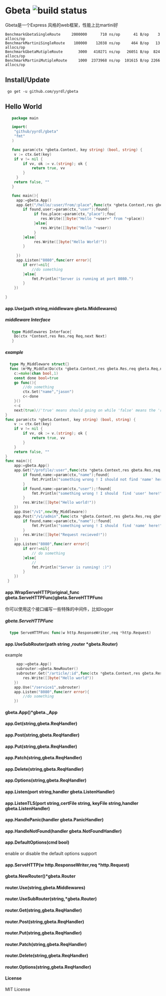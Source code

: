 # Gbeta ![build status](https://travis-ci.org/yyrdl/Gbeta.svg?branch=master)
Gbeta是一个Express 风格的web框架，性能上比martini好
```
BenchmarkGbetaSingleRoute     2000000      710 ns/op      41 B/op    3 allocs/op
BenchmarkMartiniSingleRoute    100000    12038 ns/op     464 B/op   13 allocs/op
BenchmarkGbetaMutipleRoute       3000   410271 ns/op   26051 B/op  824 allocs/op
BenchmarkMartiniMutipleRoute     1000  2373968 ns/op  101615 B/op 2266 allocs/op
```
## Install/Update
```shell
 go get -u github.com/yyrdl/gbeta
```
## Hello World
```go
   package main

   import(
	"github/yyrdl/gbeta"
	"fmt"
   )

   func param(ctx *gbeta.Context, key string) (bool, string) {
	v := ctx.Get(key)
	if v != nil {
		if vv, ok := v.(string); ok {
			return true, vv
		}
	 }
	return false, ""
   }

   func main(){
	 app:=gbeta.App()
	 app.Get("/hello/:user/from/:place",func(ctx *gbeta.Context,res gbeta.Res,req gbeta.Req){
		if found,user:=param(ctx,"user");found{
			 if fou,place:=param(ctx,"place");fou{
				res.Write([]byte("Hello "+user+" from "+place))
			 }else{
				res.Write([]byte("Hello "+user))
			 }
		}else{
			 res.Write([]byte("Hello World!"))
		}
	    	
	 })
	 app.Listen("8080",func(err error){
		if err!=nil{
			//do something
		}else{
			fmt.Println("Server is running at port 8080.")
		}
	})
	
}
```
 
#### app.Use(path string,middleware gbeta.Middlewares)
##### middleware Interface
```go
   type Middlewares Interface{
	Do(ctx *Context,res Res,req Req,next Next)
   }
```
##### example
```go
  type My_Middleware struct{}
  func (m*My_Middle)Do(ctx *gbeta.Context,res gbeta.Res,req gbeta.Req,next gbeta.Next){
	c:=make(chan bool,1)
	const done bool=true
	go func(){
		//do something
		ctx.Set("name","jason")
		c<-done
	}()
	<-c
	next(true)//'true' means should going on while 'false' means the 'response' has been    //  sent by the middleware ,
}
func param(ctx *gbeta.Context, key string) (bool, string) {
	v := ctx.Get(key)
	if v != nil {
		if vv, ok := v.(string); ok {
			return true, vv
		}
	}
	return false, ""
}
func main(){
	app:=gbeta.App()
	app.Get("/profile/:user",func(ctx *gbeta.Context,res gbeta.Res,req gbeta.Req){
		if found,name:=param(ctx,"name");found{
			fmt.Println("something wrong ! I should not find 'name' here!")
		}
		if found,name:=param(ctx,"user");!found{
			fmt.Println("something wrong ! I should  find 'user' here!")
		}
		res.Write([]byte("Hello world!"))
	})
	app.Use("/v1",new(My_Middleware))
	app.Post("/v1/admin",func(ctx *gbeta.Context,res gbeta.Res,req gbeta.Req){
		if found,name:=param(ctx,"name");!found{
			fmt.Println("something wrong ! I should  find 'name' here!")
		}
		res.Write([]byte("Request recieved!"))
	})
	app.Listen("8080",func(err error){
		if err!=nil{
			// do something
		}else{
			//
			fmt.Println("Server is running! :)")
		}
	})
 }

```
#### app.WrapServeHTTP(original_func gbeta.ServeHTTPFunc)gbeta.ServeHTTPFunc
你可以使用这个接口编写一些特殊的中间件，比如logger
##### gbeta.ServeHTTPFunc
```go
  type ServeHTTPFunc func(w http.ResponseWriter,req *http.Request)
```

#### app.UseSubRouter(path string ,router *gbeta.Router)
example
```go
     app:=gbeta.App()
	 subrouter:=gbeta.NewRouter()
	 subrouter.Get("/article/:id",func(ctx *gbeta.Context,res gbeta.Res,req gbeta.Req){
		res.Write([]byte("Hello world"))
	})
	app.Use("/service1",subrouter)
	app.Listen("8080",func(err error){
		//do something
	})
```
####  gbeta.App()*gbeta._App
####  app.Get(string,gbeta.ReqHandler)
####  app.Post(string,gbeta.ReqHandler)
####  app.Put(string,gbeta.ReqHandler)
####  app.Patch(string,gbeta.ReqHandler)
####  app.Delete(string,gbeta.ReqHandler)
####  app.Options(string,gbeta.ReqHandler)
####  app.Listen(port string,handler gbeta.ListenHandler)
####  app.ListenTLS(port string,certFile string, keyFile string,handler gbeta.ListenHandler)
####  app.HandlePanic(handler gbeta.PanicHandler)
####  app.HandleNotFound(handler gbeta.NotFoundHandler)
####  app.DefaultOptions(cmd bool)
enable or disable the default options support
####  app.ServeHTTP(w http.ResponseWriter,req *http.Request)

####  gbeta.NewRouter()*gbeta.Router
####  router.Use(string,gbeta.Middlewares)
####  router.UseSubRouter(string,*gbeta.Router)
####  router.Get(string,gbeta.ReqHandler)
####  router.Post(string,gbeta.ReqHandler)
####  router.Put(string,gbeta.ReqHandler)
####  router.Patch(string,gbeta.ReqHandler)
####  router.Delete(string,gbeta.ReqHandler)
####  router.Options(string,gbeta.ReqHandler)

#### License
MIT License